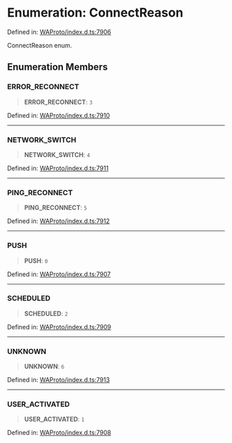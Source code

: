 # Enumeration: ConnectReason

Defined in: [WAProto/index.d.ts:7906](https://github.com/Fokusdotid/Baileys/blob/db1d3e5f41e9eede5877460f9adbb0224021575c/WAProto/index.d.ts#L7906)

ConnectReason enum.

## Enumeration Members

### ERROR\_RECONNECT

> **ERROR\_RECONNECT**: `3`

Defined in: [WAProto/index.d.ts:7910](https://github.com/Fokusdotid/Baileys/blob/db1d3e5f41e9eede5877460f9adbb0224021575c/WAProto/index.d.ts#L7910)

***

### NETWORK\_SWITCH

> **NETWORK\_SWITCH**: `4`

Defined in: [WAProto/index.d.ts:7911](https://github.com/Fokusdotid/Baileys/blob/db1d3e5f41e9eede5877460f9adbb0224021575c/WAProto/index.d.ts#L7911)

***

### PING\_RECONNECT

> **PING\_RECONNECT**: `5`

Defined in: [WAProto/index.d.ts:7912](https://github.com/Fokusdotid/Baileys/blob/db1d3e5f41e9eede5877460f9adbb0224021575c/WAProto/index.d.ts#L7912)

***

### PUSH

> **PUSH**: `0`

Defined in: [WAProto/index.d.ts:7907](https://github.com/Fokusdotid/Baileys/blob/db1d3e5f41e9eede5877460f9adbb0224021575c/WAProto/index.d.ts#L7907)

***

### SCHEDULED

> **SCHEDULED**: `2`

Defined in: [WAProto/index.d.ts:7909](https://github.com/Fokusdotid/Baileys/blob/db1d3e5f41e9eede5877460f9adbb0224021575c/WAProto/index.d.ts#L7909)

***

### UNKNOWN

> **UNKNOWN**: `6`

Defined in: [WAProto/index.d.ts:7913](https://github.com/Fokusdotid/Baileys/blob/db1d3e5f41e9eede5877460f9adbb0224021575c/WAProto/index.d.ts#L7913)

***

### USER\_ACTIVATED

> **USER\_ACTIVATED**: `1`

Defined in: [WAProto/index.d.ts:7908](https://github.com/Fokusdotid/Baileys/blob/db1d3e5f41e9eede5877460f9adbb0224021575c/WAProto/index.d.ts#L7908)
